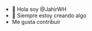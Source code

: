 - 👋 Hola soy @JahirWH
- 🌱 Siempre estoy creando algo
- Me gusta contribuir

<!---
JahirWH/JahirWH is a ✨ special ✨ repository because its `README.md` (this file) appears on your GitHub profile.
You can click the Preview link to take a look at your changes.
--->
